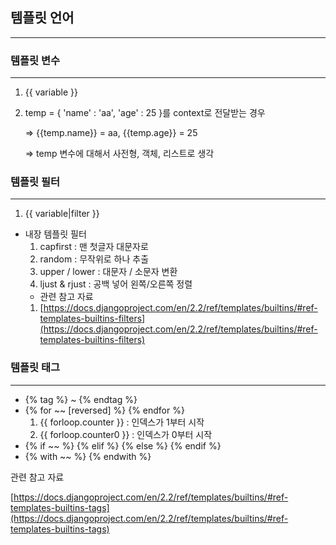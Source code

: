 ## 템플릿 언어

---

### 템플릿 변수

---

1. {{ variable }}
2. temp = { 'name' : 'aa', 'age' : 25 }를 context로 전달받는 경우

    ⇒ {{temp.name}} = aa, {{temp.age}} = 25

    ⇒ temp 변수에 대해서 사전형, 객체, 리스트로 생각

### 템플릿 필터

---

1. {{ variable|filter }}
- 내장 템플릿 필터
    1. capfirst : 맨 첫글자 대문자로
    2. random : 무작위로 하나 추출
    3. upper / lower : 대문자 / 소문자 변환
    4. ljust & rjust : 공백 넣어 왼쪽/오른쪽 정렬
    - 관련 참고 자료
    1. [https://docs.djangoproject.com/en/2.2/ref/templates/builtins/#ref-templates-builtins-filters](https://docs.djangoproject.com/en/2.2/ref/templates/builtins/#ref-templates-builtins-filters)

### 템플릿 태그

---

- {% tag %} ~ {% endtag %}
- {% for ~~ [reversed] %} {% endfor %}
    1. {{ forloop.counter }} : 인덱스가 1부터 시작
    2. {{ forloop.counter0 }} : 인덱스가 0부터 시작
- {% if ~~ %} {% elif %} {% else %} {% endif %}
- {% with ~~ %} {% endwith %}

관련 참고 자료

[https://docs.djangoproject.com/en/2.2/ref/templates/builtins/#ref-templates-builtins-tags](https://docs.djangoproject.com/en/2.2/ref/templates/builtins/#ref-templates-builtins-tags)
